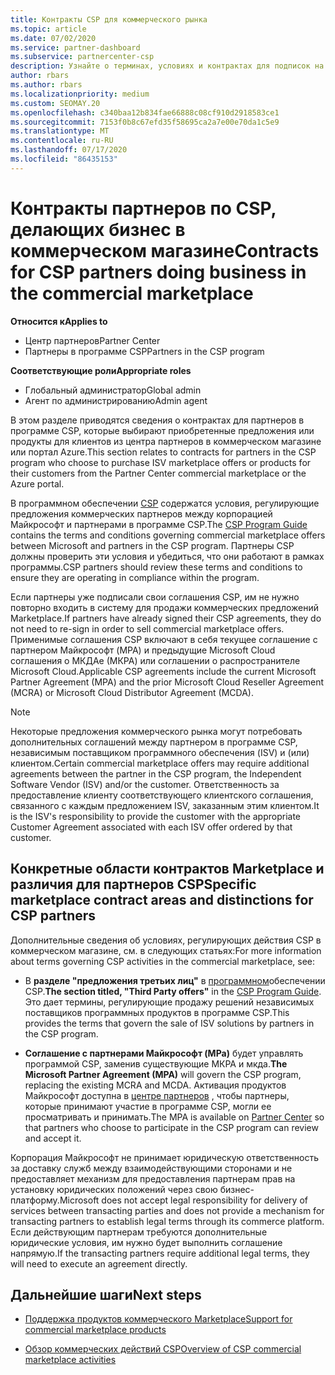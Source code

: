 ```yaml
---
title: Контракты CSP для коммерческого рынка
ms.topic: article
ms.date: 07/02/2020
ms.service: partner-dashboard
ms.subservice: partnercenter-csp
description: Узнайте о терминах, условиях и контрактах для подписок на сторонние продукты независимых поставщиков программного обеспечения, приобретенные партнерами CSP в коммерческом магазине.
author: rbars
ms.author: rbars
ms.localizationpriority: medium
ms.custom: SEOMAY.20
ms.openlocfilehash: c340baa12b834fae66888c08cf910d2918583ce1
ms.sourcegitcommit: 7153f0b8c67efd35f58695ca2a7e00e70da1c5e9
ms.translationtype: MT
ms.contentlocale: ru-RU
ms.lasthandoff: 07/17/2020
ms.locfileid: "86435153"
---
```

# <a name="contracts-for-csp-partners-doing-business-in-the-commercial-marketplace"></a><span data-ttu-id="3d66d-103">Контракты партнеров по CSP, делающих бизнес в коммерческом магазине</span><span class="sxs-lookup"><span data-stu-id="3d66d-103">Contracts for CSP partners doing business in the commercial marketplace</span></span>

<span data-ttu-id="3d66d-104">**Относится к**</span><span class="sxs-lookup"><span data-stu-id="3d66d-104">**Applies to**</span></span>

- <span data-ttu-id="3d66d-105">Центр партнеров</span><span class="sxs-lookup"><span data-stu-id="3d66d-105">Partner Center</span></span>
- <span data-ttu-id="3d66d-106">Партнеры в программе CSP</span><span class="sxs-lookup"><span data-stu-id="3d66d-106">Partners in the CSP program</span></span>

<span data-ttu-id="3d66d-107">**Соответствующие роли**</span><span class="sxs-lookup"><span data-stu-id="3d66d-107">**Appropriate roles**</span></span>

- <span data-ttu-id="3d66d-108">Глобальный администратор</span><span class="sxs-lookup"><span data-stu-id="3d66d-108">Global admin</span></span>
- <span data-ttu-id="3d66d-109">Агент по администрированию</span><span class="sxs-lookup"><span data-stu-id="3d66d-109">Admin agent</span></span>

<span data-ttu-id="3d66d-110">В этом разделе приводятся сведения о контрактах для партнеров в программе CSP, которые выбирают приобретенные предложения или продукты для клиентов из центра партнеров в коммерческом магазине или портал Azure.</span><span class="sxs-lookup"><span data-stu-id="3d66d-110">This section relates to contracts for partners in the CSP program who choose to purchase ISV marketplace offers or products for their customers from the Partner Center commercial marketplace or the Azure portal.</span></span>

<span data-ttu-id="3d66d-111">В программном обеспечении [CSP](https://go.microsoft.com/fwlink/p/?LinkId=617100) содержатся условия, регулирующие предложения коммерческих партнеров между корпорацией Майкрософт и партнерами в программе CSP.</span><span class="sxs-lookup"><span data-stu-id="3d66d-111">The [CSP Program Guide](https://go.microsoft.com/fwlink/p/?LinkId=617100) contains the terms and conditions governing commercial marketplace offers between Microsoft and partners in the CSP program.</span></span> <span data-ttu-id="3d66d-112">Партнеры CSP должны проверить эти условия и убедиться, что они работают в рамках программы.</span><span class="sxs-lookup"><span data-stu-id="3d66d-112">CSP partners should review these terms and conditions to ensure they are operating in compliance within the program.</span></span>  

<span data-ttu-id="3d66d-113">Если партнеры уже подписали свои соглашения CSP, им не нужно повторно входить в систему для продажи коммерческих предложений Marketplace.</span><span class="sxs-lookup"><span data-stu-id="3d66d-113">If partners have already signed their CSP agreements, they do not need to re-sign in order to sell commercial marketplace offers.</span></span> <span data-ttu-id="3d66d-114">Применимые соглашения CSP включают в себя текущее соглашение с партнером Майкрософт (MPA) и предыдущие Microsoft Cloud соглашения о МКДАе (МКРА) или соглашении о распространителе Microsoft Cloud.</span><span class="sxs-lookup"><span data-stu-id="3d66d-114">Applicable CSP agreements include the current Microsoft Partner Agreement (MPA) and the prior Microsoft Cloud Reseller Agreement (MCRA) or Microsoft Cloud Distributor Agreement (MCDA).</span></span>

>[!NOTE]
> <span data-ttu-id="3d66d-115">Некоторые предложения коммерческого рынка могут потребовать дополнительных соглашений между партнером в программе CSP, независимым поставщиком программного обеспечения (ISV) и (или) клиентом.</span><span class="sxs-lookup"><span data-stu-id="3d66d-115">Certain commercial marketplace offers may require additional agreements between the partner in the CSP program, the Independent Software Vendor (ISV) and/or the customer.</span></span> <span data-ttu-id="3d66d-116">Ответственность за предоставление клиенту соответствующего клиентского соглашения, связанного с каждым предложением ISV, заказанным этим клиентом.</span><span class="sxs-lookup"><span data-stu-id="3d66d-116">It is the ISV's responsibility to provide the customer with the appropriate Customer Agreement associated with each ISV offer ordered by that customer.</span></span>

## <a name="specific-marketplace-contract-areas-and-distinctions-for-csp-partners"></a><span data-ttu-id="3d66d-117">Конкретные области контрактов Marketplace и различия для партнеров CSP</span><span class="sxs-lookup"><span data-stu-id="3d66d-117">Specific marketplace contract areas and distinctions for CSP partners</span></span>

<span data-ttu-id="3d66d-118">Дополнительные сведения об условиях, регулирующих действия CSP в коммерческом магазине, см. в следующих статьях:</span><span class="sxs-lookup"><span data-stu-id="3d66d-118">For more information about terms governing CSP activities in the commercial marketplace, see:</span></span>

- <span data-ttu-id="3d66d-119">В **разделе "предложения третьих лиц"** в [программном](https://go.microsoft.com/fwlink/p/?LinkId=617100)обеспечении CSP.</span><span class="sxs-lookup"><span data-stu-id="3d66d-119">**The section titled, "Third Party offers"** in the [CSP Program Guide](https://go.microsoft.com/fwlink/p/?LinkId=617100).</span></span> <span data-ttu-id="3d66d-120">Это дает термины, регулирующие продажу решений независимых поставщиков программных продуктов в программе CSP.</span><span class="sxs-lookup"><span data-stu-id="3d66d-120">This provides the terms that govern the sale of ISV solutions by partners in the CSP program.</span></span>

- <span data-ttu-id="3d66d-121">**Соглашение с партнерами Майкрософт (MPa)** будет управлять программой CSP, заменив существующие МКРА и мкда.</span><span class="sxs-lookup"><span data-stu-id="3d66d-121">**The Microsoft Partner Agreement (MPA)** will govern the CSP program, replacing the existing MCRA and MCDA.</span></span> <span data-ttu-id="3d66d-122">Активация продуктов Майкрософт доступна в [центре партнеров](https://partner.microsoft.com/pcv/dashboard/overview) , чтобы партнеры, которые принимают участие в программе CSP, могли ее просматривать и принимать.</span><span class="sxs-lookup"><span data-stu-id="3d66d-122">The MPA is available on [Partner Center](https://partner.microsoft.com/pcv/dashboard/overview) so that partners who choose to participate in the CSP program can review and accept it.</span></span>
  
<span data-ttu-id="3d66d-123">Корпорация Майкрософт не принимает юридическую ответственность за доставку служб между взаимодействующими сторонами и не предоставляет механизм для предоставления партнерам прав на установку юридических положений через свою бизнес-платформу.</span><span class="sxs-lookup"><span data-stu-id="3d66d-123">Microsoft does not accept legal responsibility for delivery of services between transacting parties and does not provide a mechanism for transacting partners to establish legal terms through its commerce platform.</span></span> <span data-ttu-id="3d66d-124">Если действующим партнерам требуются дополнительные юридические условия, им нужно будет выполнить соглашение напрямую.</span><span class="sxs-lookup"><span data-stu-id="3d66d-124">If the transacting partners require additional legal terms, they will need to execute an agreement directly.</span></span>

## <a name="next-steps"></a><span data-ttu-id="3d66d-125">Дальнейшие шаги</span><span class="sxs-lookup"><span data-stu-id="3d66d-125">Next steps</span></span>

- [<span data-ttu-id="3d66d-126">Поддержка продуктов коммерческого Marketplace</span><span class="sxs-lookup"><span data-stu-id="3d66d-126">Support for commercial marketplace products</span></span>](csp-commercial-marketplace-support.md)

- [<span data-ttu-id="3d66d-127">Обзор коммерческих действий CSP</span><span class="sxs-lookup"><span data-stu-id="3d66d-127">Overview of CSP commercial marketplace activities</span></span>](csp-commercial-marketplace-overview.md)
